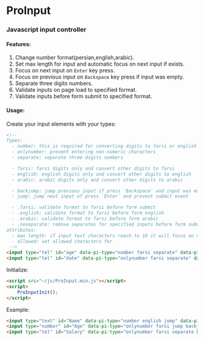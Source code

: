 # ProInput

### Javascript input controller

#### Features:

1. Change number format(persian,english,arabic).
2. Set max length for input and automatic focus on next input if exists.
3. Focus on next input on `Enter` key press.
4. Focus on previous input on `Backspace` key press if input was empty.
5. Separate three digits numbers.
6. Validate inputs on page load to specified format.
7. Validate inputs before form submit to specified format.

#### Usage:

Create your input elements with your types:
``` html
<!--
Types:
  - number: this is required for converting digits to farsi or english
  - onlynumber: prevent entering non-numeric characters
  - separate: separate three digits numbers

  - farsi: farsi digits only and convert other digits to farsi
  - english: english digits only and convert other digits to english
  - arabic: arabic digits only and convert other digits to arabic

  - backjump: jump previous input if press `Backspace` and input was empty
  - jump: jump next input of press `Enter` and prevent submit event

  - .farsi: validate format to farsi before form submit
  - .english: validate format to farsi before form english
  - .arabic: validate format to farsi before form arabic
  - .noseparate: remove separates for specified inputs before form submit
attributes:
  - max length: if input text characters reach to 10 it will focus on next input if exists
  - allowed: set allowed characters for 
 -->
<input type="tel" id="age" data-pi-type="number farsi separate" data-pi-max-length="10" />
<input type="tel" id="date" data-pi-type="onlynumber farsi separate" data-pi-max-length="10" data-pi-allowed="/" />
```

Initialize:
``` html
<script src="~/js/ProInput.min.js"></script>
<script>
    ProInputInit();
</script>
```

Example:
``` html
<input type="text" id="Name" data-pi-type="number english jump" data-pi-max-length="32" />
<input type="number" id="Age" data-pi-type="onlynumber farsi jump backjump" data-pi-max-length="3" />
<input type="tel" id="Salary" data-pi-type="onlynumber farsi separate backjump .english .noseparate" data-pi-max-length="9" />
```
